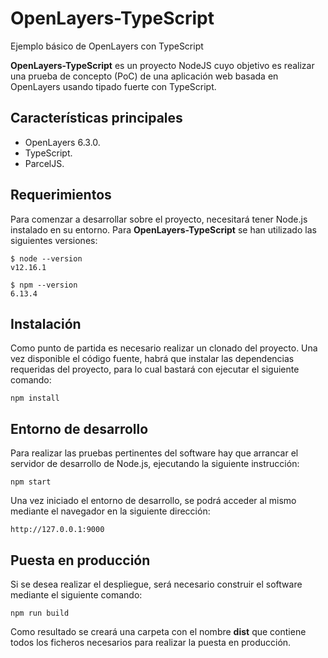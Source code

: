 # OpenLayers-TypeScript
Ejemplo básico de OpenLayers con TypeScript

**OpenLayers-TypeScript** es un proyecto NodeJS cuyo objetivo es realizar una prueba de concepto (PoC) de una aplicación web basada en OpenLayers usando tipado fuerte con TypeScript.

## Características principales

- OpenLayers 6.3.0. 
- TypeScript.
- ParcelJS.

## Requerimientos
Para comenzar a desarrollar sobre el proyecto, necesitará tener Node.js instalado en su entorno. Para **OpenLayers-TypeScript** se han utilizado las siguientes versiones: 

    $ node --version
    v12.16.1

    $ npm --version
    6.13.4

## Instalación
Como punto de partida es necesario realizar un clonado del proyecto. Una vez disponible el código fuente, habrá que instalar las dependencias requeridas del proyecto, para lo cual bastará con ejecutar el siguiente comando:

    npm install

## Entorno de desarrollo
Para realizar las pruebas pertinentes del software hay que arrancar el servidor de desarrollo de Node.js, ejecutando la siguiente instrucción:

    npm start

Una vez iniciado el entorno de desarrollo, se podrá acceder al mismo mediante el navegador en la siguiente dirección:

    http://127.0.0.1:9000
    
## Puesta en producción
Si se desea realizar el despliegue, será necesario construir el software mediante el siguiente comando:

    npm run build

Como resultado se creará una carpeta con el nombre **dist** que contiene todos los ficheros necesarios para realizar la puesta en producción.
